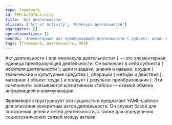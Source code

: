 ```yaml
---
type: framework
id: FRM-ActOfActivity
title: 'Акт деятельности'
aliases: ['Act of Activity', 'Молекула деятельности']
aggregates: []
operationalizes: []
bounds: 'Элементарный акт преобразующей деятельности ( субъект, цели, материал, орудия, операции, продукт )'
tags: [framework, деятельность, ОРУ]
---
```


Акт деятельности ( или «молекула деятельности» ) — это элементарная единица преобразующей деятельности. Он включает в себя субъекта ( носителя деятельности ), цели и задачи, знания и навыки, орудия ( технические и культурные средства ), операции ( методы и действия ), материал ( объект труда ) и продукт ( результат преобразования ). Эти компоненты связываются когнитивным «табло» — схемой обмена информацией и коммуникации.

Фреймворк структурирует эти сущности и предлагает YAML-шаблон для описания конкретных актов деятельности. Он служит базой для построения цепей и сетей деятельности, а также для определения социотехнических связей между актами.
